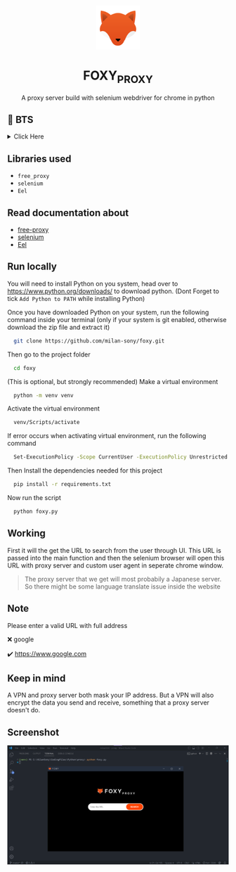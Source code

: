 <p align="center">
    <img width="100" src="./web/fox-icon.png" alt="Icon">
</p>

<h1 align="center">
  FOXY<sub>PROXY</sub>
</h1>

<p align="center">A proxy server build with selenium webdriver for chrome in python</p>

## 💭 BTS

<details>
  <summary>Click Here</summary>
I recently saw an article on <a href="https://medium.com/">Medium</a> about how to make a proxy server of our own. After reading the <a href="https://thesocialproxy.medium.com/making-a-proxy-server-in-selenium-the-ultimate-guide-ee8b8a09f222">article</a> I got a basic idea of how to build one. First I tought to build it by scrapping all the free proxies available and also apply the concept of rotating proxies then pass it to the selenium webdriver. Trust me! most of the free proxies availabe out there are not working and most of them won't works with google too. Scrapping all the proxies available then getting the working one was very time consuming. So I search whether there is any libray for getting free proxies. After some searches I found one named <a href="https://pypi.org/project/free-proxy/">free-proxy</a> I added this library to my code, it gave working proxies and the library also has many parameters, this helps me to find proxies that works with google. Then I created custom options for the Selenium webdriver for chrome and pass the proxy to it, then solved the problems faced by the web driver like stoping the chrome from automatically closin, remote allow origins, accept insecure certificates etc. With Eel-python library I build a UI to enter the URL to search.

There are many websites out there that provies free proxies like <a href="https://www.croxyproxy.com/">croxyproxy</a>, but I just wanted to bulid one for myself :)
</details>

## Libraries used

- `free_proxy`
- `selenium`
- `Eel`

## Read documentation about

- <a href = "https://pypi.org/project/free-proxy/">free-proxy</a>
- <a href = "https://selenium-python.readthedocs.io/">selenium</a>
- <a href = "https://pypi.org/project/Eel/">Eel</a>

## Run locally

You will need to install Python on you system, head over to https://www.python.org/downloads/ to download python.
(Dont Forget to tick `Add Python to PATH` while installing Python)

Once you have downloaded Python on your system, 
run the following command inside your terminal (only if your system is git enabled, otherwise download the zip file and extract it)

```bash
  git clone https://github.com/milan-sony/foxy.git
```

Then go to the project folder

```bash
  cd foxy
```

(This is optional, but strongly recommended) Make a virtual environment

```bash
  python -m venv venv
```

Activate the virtual environment

```bash
  venv/Scripts/activate
```

If error occurs when activating virtual environment, run the following command

```bash
  Set-ExecutionPolicy -Scope CurrentUser -ExecutionPolicy Unrestricted
```

Then Install the dependencies needed for this project

```bash
  pip install -r requirements.txt
```

Now run the script

```bash
  python foxy.py
```

## Working

First it will the get the URL to search from the user through UI. This URL is passed into the main function and then the selenium browser will open this URL with proxy server and custom user agent in seperate chrome window.

> The proxy server that we get will most probabily a Japanese server. So there might be some language translate issue inside the website

## Note

Please enter a valid URL with full address

❌ google

✔️ https://www.google.com

## Keep in mind

A VPN and proxy server both mask your IP address. But a VPN will also encrypt the data you send and receive, something that a proxy server doesn't do.

## Screenshot

<img src="./assets/Screenshot.png">
